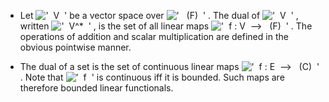 - Let !['  V  '](equation_images/20101.1..png) be a vector space over
!['   (F)  '](equation_images/20101.2..png) . The dual of
!['  V  '](equation_images/20101.3..png) , written
!['  V\^\*  '](equation_images/20101.4..png) , is the set of all linear
maps !['  f : V  --\>   (F)  '](equation_images/20101.5..png) . The
operations of addition and scalar multiplication are defined in the
obvious pointwise manner.

- The dual of a set is the set of continuous linear maps
!['  f : E  --\>   (C)  '](equation_images/20101.6..png) . Note that
!['  f  '](equation_images/20101.7..png) is continuous iff it is
bounded. Such maps are therefore bounded linear functionals.

